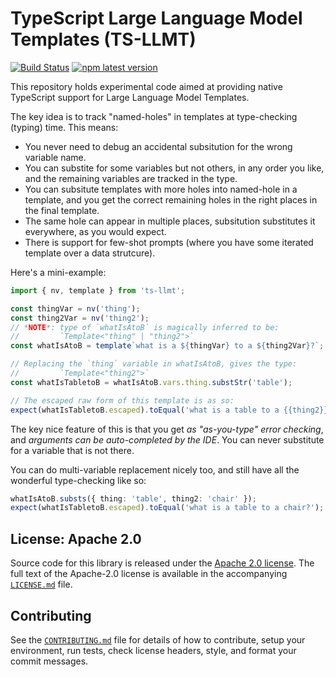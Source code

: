 # TypeScript Large Language Model Templates (TS-LLMT)

[![Build Status](https://github.com/PAIR-code/ts-llmt/actions/workflows/release_workflow.yaml/badge.svg)](https://github.com/PAIR-code/ts-llmt/actions/workflows/release_workflow.yaml)
[![npm latest version](https://img.shields.io/npm/v/ts-llmt/latest.svg)](https://www.npmjs.com/package/ts-llmt)

This repository holds experimental code aimed at providing native TypeScript
support for Large Language Model Templates.

The key idea is to track "named-holes" in templates at type-checking (typing)
time. This means:

- You never need to debug an accidental subsitution for the wrong variable name.
- You can substite for some variables but not others, in any order you like, and the remaining
  variables are tracked in the type.
- You can subsitute templates with more holes into named-hole in a template, and you get the correct
  remaining holes in the right places in the final template.
- The same hole can appear in multiple places, subsitution substitutes it everywhere, as you would
  expect.
- There is support for few-shot prompts (where you have some iterated template
  over a data strutcure).

Here's a mini-example:

```ts
import { nv, template } from 'ts-llmt';

const thingVar = nv('thing');
const thing2Var = nv('thing2');
// *NOTE*: type of `whatIsAtoB` is magically inferred to be:
//         `Template<"thing" | "thing2">`
const whatIsAtoB = template`what is a ${thingVar} to a ${thing2Var}?`;

// Replacing the `thing` variable in whatIsAtoB, gives the type:
//         `Template<"thing2">`
const whatIsTabletoB = whatIsAtoB.vars.thing.substStr('table');

// The escaped raw form of this template is as so:
expect(whatIsTabletoB.escaped).toEqual('what is a table to a {{thing2}}?');
```

The key nice feature of this is that you get _as "as-you-type" error checking_,
and _arguments can be auto-completed by the IDE_. You can never substitute for a
variable that is not there.

You can do multi-variable replacement nicely too, and still have all the
wonderful type-checking like so:

```ts
whatIsAtoB.substs({ thing: 'table', thing2: 'chair' });
expect(whatIsTabletoB.escaped).toEqual('what is a table to a chair?');
```

## License: Apache 2.0

Source code for this library is released under the [Apache 2.0
license](https://spdx.org/licenses/Apache-2.0.html). The full text of the
Apache-2.0 license is available in the accompanying [`LICENSE.md`](./LICENSE.md)
file.

## Contributing

See the [`CONTRIBUTING.md`](./CONTRIBUTING.md) file for details of how to
contribute, setup your environment, run tests, check license headers, style, and
format your commit messages.
